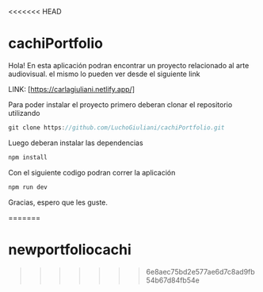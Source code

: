 <<<<<<< HEAD
# cachiPortfolio

Hola! En esta aplicación podran encontrar un proyecto relacionado al arte audiovisual. 
el mismo lo pueden ver desde el siguiente link

LINK: [https://carlagiuliani.netlify.app/]

Para poder instalar el proyecto primero deberan clonar el repositorio utilizando
 ```js
 git clone https://github.com/LuchoGiuliani/cachiPortfolio.git
```
Luego deberan instalar las dependencias

 ```js
 npm install 
```

Con el siguiente codigo podran correr la aplicación

 ```js
 npm run dev 
```

Gracias, espero que les guste.

=======
# newportfoliocachi
>>>>>>> 6e8aec75bd2e577ae6d7c8ad9fb54b67d84fb54e

